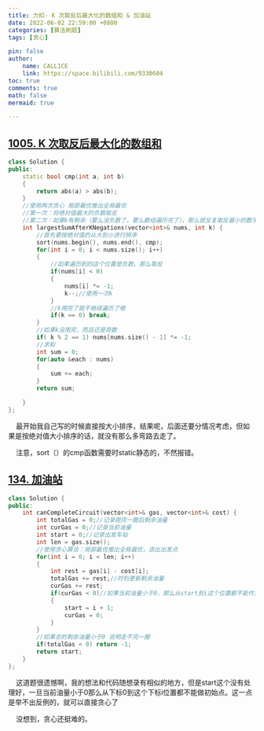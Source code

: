 ```yaml
---
title: 力扣- K 次取反后最大化的数组和 & 加油站
date: 2022-06-02 22:59:00 +0800
categories: [算法刷题]
tags: [贪心]

pin: false
author: 
    name: CALL1CE
    link: https://space.bilibili.com/9330604
toc: true
comments: true
math: false
mermaid: true

---
```


## [1005. K 次取反后最大化的数组和](https://leetcode.cn/problems/maximize-sum-of-array-after-k-negations/)

```cpp
class Solution {
public:
    static bool cmp(int a, int b)
    {
        return abs(a) > abs(b);
    }
    //使用两次贪心 局部最优推出全局最优
    //第一次：将绝对值最大的负数取反
    //第二次：如果k有剩余（要么没负数了，要么数组遍历完了），那么就反复取反最小的数字
    int largestSumAfterKNegations(vector<int>& nums, int k) {
        //首先要按绝对值的从大到小进行排序
        sort(nums.begin(), nums.end(), cmp);
        for(int i = 0; i < nums.size(); i++)
        {
            //如果遍历到的这个位置是负数，那么取反
            if(nums[i] < 0) 
            {
                nums[i] *= -1;
                k--;//使用一次k
            }
            //k用完了就不继续遍历了嗷
            if(k == 0) break;
        }
        //如果k没用完，而且还是奇数
        if( k % 2 == 1) nums[nums.size() - 1] *= -1;
        //求和
        int sum = 0;
        for(auto &each : nums)
        {
            sum += each;
        }
        return sum;

    }
};
```

    最开始我自己写的时候直接按大小排序，结果呢，后面还要分情况考虑，但如果是按绝对值大小排序的话，就没有那么多弯路去走了。

    注意，sort（）的cmp函数需要时static静态的，不然报错。

## [134. 加油站](https://leetcode.cn/problems/gas-station/)

```cpp
class Solution {
public:
    int canCompleteCircuit(vector<int>& gas, vector<int>& cost) {
        int totalGas = 0;//记录跑完一圈后剩余油量
        int curGas = 0;//记录当前油量
        int start = 0;//记录出发车站
        int len = gas.size();
        //使用贪心算法：局部最优推出全局最优，选出出发点
        for(int i = 0; i < len; i++)
        {
            int rest = gas[i] - cost[i];
            totalGas += rest;//时刻更新剩余油量
            curGas += rest;
            if(curGas < 0)//如果当前油量小于0，那么从start到i这个位置都不能作为出发点
            {
                start = i + 1;
                curGas = 0;
            }
        }
        //如果总的剩余油量小于0 说明走不完一圈
        if(totalGas < 0) return -1;
        return start;
    }
};
```

    这道题很遗憾啊，我的想法和代码随想录有相似的地方，但是start这个没有处理好，一旦当前油量小于0那么从下标0到这个下标i位置都不能做初始点。这一点是举不出反例的，就可以直接贪心了

    没想到，贪心还挺难的。

